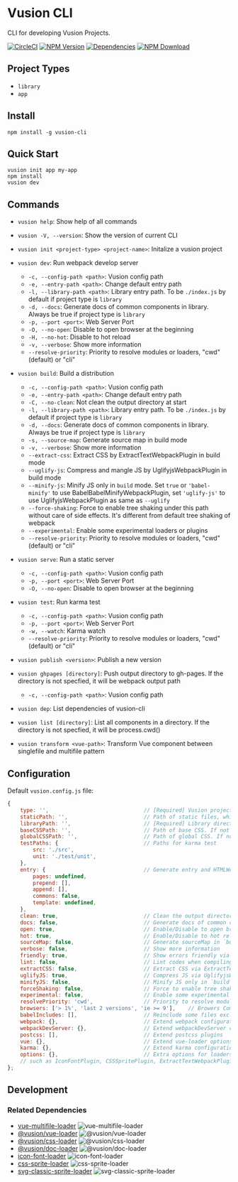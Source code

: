 # Vusion CLI

CLI for developing Vusion Projects.

[![CircleCI][circleci-img]][circleci-url]
[![NPM Version][npm-img]][npm-url]
[![Dependencies][david-img]][david-url]
[![NPM Download][download-img]][download-url]

[circleci-img]: https://img.shields.io/circleci/project/github/vusion/vusion-cli.svg?style=flat-square
[circleci-url]: https://circleci.com/gh/vusion/vusion-cli
[npm-img]: http://img.shields.io/npm/v/vusion-cli.svg?style=flat-square
[npm-url]: http://npmjs.org/package/vusion-cli
[david-img]: http://img.shields.io/david/vusion/vusion-cli.svg?style=flat-square
[david-url]: https://david-dm.org/vusion/vusion-cli
[download-img]: https://img.shields.io/npm/dm/vusion-cli.svg?style=flat-square
[download-url]: https://npmjs.org/package/vusion-cli

## Project Types

- `library`
- `app`

## Install

``` shell
npm install -g vusion-cli
```

## Quick Start

``` shell
vusion init app my-app
npm install
vusion dev
```

## Commands

- `vusion help`: Show help of all commands
- `vusion -V, --version`: Show the version of current CLI

- `vusion init <project-type> <project-name>`: Initalize a vusion project
- `vusion dev`: Run webpack develop server
    - `-c, --config-path <path>`: Vusion config path
    - `-e, --entry-path <path>`: Change default entry path
    - `-l, --library-path <path>`: Library entry path. To be `./index.js` by default if project type is `library`
    - `-d, --docs`: Generate docs of common components in library. Always be true if project type is `library`
    - `-p, --port <port>`: Web Server Port
    - `-O, --no-open`: Disable to open browser at the beginning
    - `-H, --no-hot`: Disable to hot reload
    - `-v, --verbose`: Show more information
    - `--resolve-priority`: Priority to resolve modules or loaders, "cwd"(default) or "cli"
- `vusion build`: Build a distribution
    - `-c, --config-path <path>`: Vusion config path
    - `-e, --entry-path <path>`: Change default entry path
    - `-C, --no-clean`: Not clean the output directory at start
    - `-l, --library-path <path>`: Library entry path. To be `./index.js` by default if project type is `library`
    - `-d, --docs`: Generate docs of common components in library. Always be true if project type is `library`
    - `-s, --source-map`: Generate source map in build mode
    - `-v, --verbose`: Show more information
    - `--extract-css`: Extract CSS by ExtractTextWebpackPlugin in build mode
    - `--uglify-js`: Compress and mangle JS by UglifyjsWebpackPlugin in build mode
    - `--minify-js`: Minify JS only in `build` mode. Set `true` or `'babel-minify'` to use BabelBabelMinifyWebpackPlugin, set `'uglify-js'` to use UglifyjsWebpackPlugin as same as `--uglify`
    - `--force-shaking`: Force to enable tree shaking under this path without care of side effects. It\'s different from default tree shaking of webpack
    - `--experimental`: Enable some experimental loaders or plugins
    - `--resolve-priority`: Priority to resolve modules or loaders, "cwd"(default) or "cli"
- `vusion serve`: Run a static server
    - `-c, --config-path <path>`: Vusion config path
    - `-p, --port <port>`: Web Server Port
    - `-O, --no-open`: Disable to open browser at the beginning
- `vusion test`: Run karma test
    - `-c, --config-path <path>`: Vusion config path
    - `-p, --port <port>`: Web Server Port
    - `-w, --watch`: Karma watch
    - `--resolve-priority`: Priority to resolve modules or loaders, "cwd"(default) or "cli"
- `vusion publish <version>`: Publish a new version
- `vusion ghpages [directory]`: Push output directory to gh-pages. If the directory is not specfied, it will be webpack output path
    - `-c, --config-path <path>`: Vusion config path
- `vusion dep`: List dependencies of vusion-cli
- `vusion list [directory]`: List all components in a directory. If the directory is not specfied, it will be process.cwd()
- `vusion transform <vue-path>`: Transform Vue component between singlefile and multifile pattern

## Configuration

Default `vusion.config.js` file:

``` js
{
    type: '',                              // [Required] Vusion project type. 'library', 'app'
    staticPath: '',                        // Path of static files, which will be copied into destination directory. It accepts a String or Array.
    libraryPath: '',                       // [Required] Library directory path. To be srcPath by default
    baseCSSPath: '',                       // Path of base CSS. If not set, it will be `library/base/base.css`
    globalCSSPath: '',                     // Path of global CSS. If not set, it will be `library/base/global.css`
    testPaths: {                           // Paths for karma test
        src: './src',
        unit: './test/unit',
    },
    entry: {                               // Generate entry and HTMLWebpackPlugin automatically
        pages: undefined,
        prepend: [],
        append: [],
        commons: false,
        template: undefined,
    },
    clean: true,                           // Clean the output directory in `build` mode
    docs: false,                           // Generate docs of common components in library. Always be true if project type is `library`
    open: true,                            // Enable/Disable to open browser at the beginning in `dev` mode
    hot: true,                             // Enable/Disable to hot reload in `dev` mode
    sourceMap: false,                      // Generate sourceMap in `build` mode
    verbose: false,                        // Show more information
    friendly: true,                        // Show errors friendly via FriendlyErrorsPlugin in `dev` mode
    lint: false,                           // Lint codes when compiling via eslint-loader
    extractCSS: false,                     // Extract CSS via ExtractTextWebpackPlugin only in `build` mode
    uglifyJS: true,                        // Compress JS via UglifyjsWebpackPlugin only in `build` mode
    minifyJS: false,                       // Minify JS only in `build` mode. Set `true` or 'babel-minify' to use BabelBabelMinifyWebpackPlugin, set 'uglify-js' to use UglifyjsWebpackPlugin as same as `uglifyJS: true`
    forceShaking: false,                   // Force to enable tree shaking under this path without care of side effects. It's different from default tree shaking of webpack.
    experimental: false,                   // Enable some experimental loaders or plugins, like ModuleConcatenationPlugin
    resolvePriority: 'cwd',                // Priority to resolve modules or loaders, "current"(default), "cwd" or "cli"
    browsers: ['> 1%', 'last 2 versions', 'ie >= 9'],    // Browers Compatibility referred in autoprefixer. See browserslist for more details
    babelIncludes: [],                     // Reinclude some files excluded in node_modules
    webpack: {},                           // Extend webpack configuration
    webpackDevServer: {},                  // Extend webpackDevServer configuration
    postcss: [],                           // Extend postcss plugins
    vue: {},                               // Extend vue-loader options
    karma: {},                             // Extend karma configuration
    options: {},                           // Extra options for loaders or plugins,
    // such as IconFontPlugin, CSSSpritePlugin, ExtractTextWebpackPlugin, UglifyjsWebpackPlugin, EnvironmentPlugin, BabelMinifyWebpackPlugin, CopyWebpackPlugin, ForceShakingPlugin
};

```

## Development

### Related Dependencies

- [vue-multifile-loader][vue-multifile-loader-url] ![vue-multifile-loader][vue-multifile-loader-img]
- [@vusion/vue-loader][vusion-vue-loader-url] ![@vusion/vue-loader][vusion-vue-loader-img]
- [@vusion/css-loader][vusion-css-loader-url] ![@vusion/css-loader][vusion-css-loader-img]
- [@vusion/doc-loader][vusion-doc-loader-url] ![@vusion/doc-loader][vusion-doc-loader-img]
- [icon-font-loader][icon-font-loader-url] ![icon-font-loader][icon-font-loader-img]
- [css-sprite-loader][css-sprite-loader-url] ![css-sprite-loader][css-sprite-loader-img]
- [svg-classic-sprite-loader][svg-classic-sprite-loader-url] ![svg-classic-sprite-loader][svg-classic-sprite-loader-img]

[vue-multifile-loader-img]: http://img.shields.io/npm/v/vue-multifile-loader.svg?style=flat-square
[vue-multifile-loader-url]: http://npmjs.org/package/vue-multifile-loader
[vusion-vue-loader-img]: http://img.shields.io/npm/v/@vusion/vue-loader.svg?style=flat-square
[vusion-vue-loader-url]: http://npmjs.org/package/@vusion/vue-loader
[vusion-css-loader-img]: http://img.shields.io/npm/v/@vusion/css-loader.svg?style=flat-square
[vusion-css-loader-url]: http://npmjs.org/package/@vusion/css-loader
[vusion-doc-loader-img]: http://img.shields.io/npm/v/@vusion/doc-loader.svg?style=flat-square
[vusion-doc-loader-url]: http://npmjs.org/package/@vusion/doc-loader
[icon-font-loader-img]: http://img.shields.io/npm/v/icon-font-loader.svg?style=flat-square
[icon-font-loader-url]: http://npmjs.org/package/icon-font-loader
[css-sprite-loader-img]: http://img.shields.io/npm/v/css-sprite-loader.svg?style=flat-square
[css-sprite-loader-url]: http://npmjs.org/package/css-sprite-loader
[svg-classic-sprite-loader-img]: http://img.shields.io/npm/v/svg-classic-sprite-loader.svg?style=flat-square
[svg-classic-sprite-loader-url]: http://npmjs.org/package/svg-classic-sprite-loader
